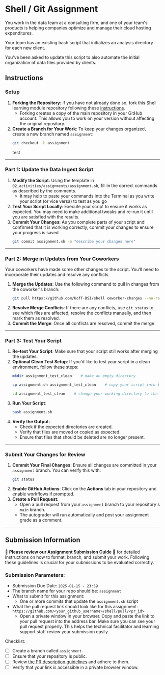# Shell / Git Assignment
You work in the data team at a consulting firm, and one of your team's products is helping companies optimize and manage their cloud hosting expenditures.

Your team has an existing bash script that initializes an analysis directory for each new client.

You've been asked to update this script to also automate the initial organization of data files provided by clients.

## Instructions

### Setup
1. **Forking the Repository**: If you have not already done so, fork this Shell learning module repository following these [instructions](https://github.com/UofT-DSI/onboarding/blob/main/onboarding_documents/submissions.md#setting-up). 
   - Forking creates a copy of the main repository in your GitHub account. This allows you to work on your version without affecting the original repository.
2. **Create a Branch for Your Work**: To keep your changes organized, create a new branch named `assignment`:
   ```bash
   git checkout -b assignment
   ```
   test

---

### Part 1: Update the Data Ingest Script
1. **Modify the Script**: Using the template in ``02_activities/assignments/assignment.sh``, fill in the correct commands as described by the comments.
    - It may help to paste your commands into the Terminal as you write your script (or vice versa) to test as you go
2. **Test Your Script Locally**: Execute your script to ensure it works as expected. You may need to make additional tweaks and re-run it until you are satisfied with the results.
3. **Commit Your Changes**: As you complete parts of your script and confirmed that it is working correctly, commit your changes to ensure your progress is saved.
    ```bash
    git commit assignment.sh -m "describe your changes here"
    ```

---

### Part 2: Merge in Updates from Your Coworkers
Your coworkers have made some other changes to the script. You'll need to incorporate their updates and resolve any conflicts.
1. **Merge the Updates**: Use the following command to pull in changes from the coworker's branch:
   ```bash
   git pull https://github.com/UofT-DSI/shell coworker-changes --no-rebase
   ```
2. **Resolve Merge Conflicts**: If there are any conflicts, use ```git status``` to see which files are affected, resolve the conflicts manually, and then mark them as resolved.
3. **Commit the Merge**: Once all conflicts are resolved, commit the merge.

---

### Part 3: Test Your Script
1. **Re-test Your Script**: Make sure that your script still works after merging the updates.
2. **Optional Clean Test Setup**: If you'd like to test your script in a clean environment, follow these steps:
   ```bash
   mkdir assignment_test_clean    # make an empty directory
   ```
   ```bash
   cp assignment.sh assignment_test_clean    # copy your script into the empty directory
   ```
   ```bash
   cd assignment_test_clean    # change your working directory to the new clean directory
   ```
3. **Run Your Script**:
   ```bash
   bash assignment.sh
   ```
4. **Verify the Output**:
   - Check if the expected directories are created.
   - Verify that files are moved or copied as expected.
   - Ensure that files that should be deleted are no longer present.

---

### Submit Your Changes for Review
1. **Commit Your Final Changes**: Ensure all changes are committed in your `assignment` branch. You can verify this with:
   ```bash
   git status
   ```
2. **Enable GitHub Actions**: Click on the **Actions** tab in your repository and enable workflows if prompted.
3. **Create a Pull Request**:
   - Open a pull request from your `assignment` branch to your repository's `main` branch.
   - The autograder will run automatically and post your assignment grade as a comment.

---

## Submission Information

🚨 **Please review our [Assignment Submission Guide](https://github.com/UofT-DSI/onboarding/blob/main/onboarding_documents/submissions.md)** 🚨 for detailed instructions on how to format, branch, and submit your work. Following these guidelines is crucial for your submissions to be evaluated correctly.

### Submission Parameters:
* Submission Due Date: `2025-01-15 - 23:59`
* The branch name for your repo should be: `assignment`
* What to submit for this assignment:
    * One or more commits that update the `assignment.sh` script
* What the pull request link should look like for this assignment: `https://github.com/<your_github_username>/shell/pull/<pr_id>`
    * Open a private window in your browser. Copy and paste the link to your pull request into the address bar. Make sure you can see your pull request properly. This helps the technical facilitator and learning support staff review your submission easily.

Checklist:
- [ ] Create a branch called `assignment`.
- [ ] Ensure that your repository is public.
- [ ] Review [the PR description guidelines](https://github.com/UofT-DSI/onboarding/blob/main/onboarding_documents/submissions.md#guidelines-for-pull-request-descriptions) and adhere to them.
- [ ] Verify that your link is accessible in a private browser window.
